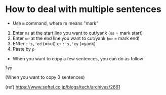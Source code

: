 # How to deal with multiple sentences

- Use `m` command, where m means "mark"

1. Enter `ms` at the start line you want to cut/yank (`ms` = mark start)
2. Enter `me` at the end line you want to cut/yank (`me` = mark end)
3. ENter `:'s,'ed` (=cut) or `:'s,'ey` (=yank)
4. Paste by `p`

- When you want to copy a few sentences, you can do as follow
```
3yy
```
(When you want to copy 3 sentences)

(ref) https://www.softel.co.jp/blogs/tech/archives/2661